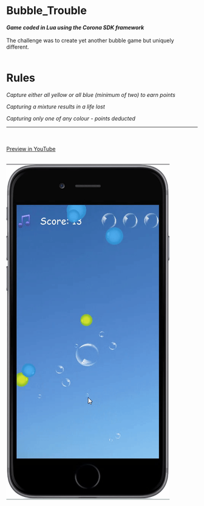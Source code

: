 # Bubble_Trouble
***Game coded in Lua using the Corona SDK framework***<br><br>
The challenge was to create yet another bubble game but uniquely different.<br><br>

**Rules**
==========
*Capture either all yellow or all blue (minimum of two) to earn points*

*Capturing a mixture results in a life lost*

*Capturing only one of any colour - points deducted*

----------

<br><br>
[Preview in YouTube](https://youtu.be/x1DRFS2TXGU)
<br><br>

![alt tag](https://github.com/iluso-6/Bubble_Trouble/blob/master/bb.gif?raw=true?raw=true?raw=true)
